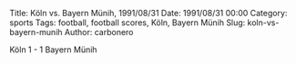 Title: Köln vs. Bayern Münih, 1991/08/31
Date: 1991/08/31 00:00
Category: sports
Tags: football, football scores, Köln, Bayern Münih
Slug: koln-vs-bayern-munih
Author: carbonero


Köln 1 - 1 Bayern Münih
